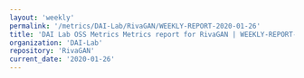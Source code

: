 ```yaml
---
layout: 'weekly'
permalink: '/metrics/DAI-Lab/RivaGAN/WEEKLY-REPORT-2020-01-26'
title: 'DAI Lab OSS Metrics Metrics report for RivaGAN | WEEKLY-REPORT-2020-01-26'
organization: 'DAI-Lab'
repository: 'RivaGAN'
current_date: '2020-01-26'
---
```

